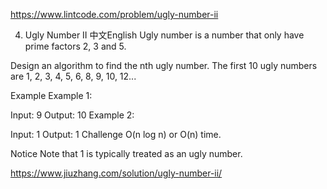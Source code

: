 https://www.lintcode.com/problem/ugly-number-ii

4. Ugly Number II
中文English
Ugly number is a number that only have prime factors 2, 3 and 5.

Design an algorithm to find the nth ugly number. The first 10 ugly numbers are 1, 2, 3, 4, 5, 6, 8, 9, 10, 12...

Example
Example 1:

Input: 9
Output: 10
Example 2:

Input: 1
Output: 1
Challenge
O(n log n) or O(n) time.

Notice
Note that 1 is typically treated as an ugly number.

https://www.jiuzhang.com/solution/ugly-number-ii/
